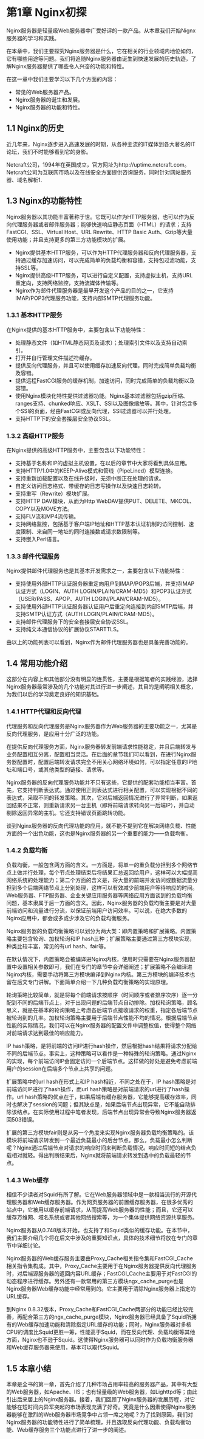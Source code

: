# 第1章 Nginx初探

Nginx服务器是轻量级Web服务器中广受好评的一款产品。从本章我们开始Nignx服务器的学习和实践。

在本章中，我们主要探究Nginx服务器是什么，它在相关的行业领域内地位如何，它有哪些用途等问题。我们将追随Nginx服务器由诞生到快速发展的历史轨迹，了解Nginx服务器提供了哪些令人兴奋的功能和特性。

在这一章中我们主要学习以下几个方面的内容：

* 常见的Web服务器产品。
* Nginx服务器的诞生和发展。
* Nginx服务器的功能和特性。

## 1.1 Nginx的历史

近几年来，Nginx逐步进入高速发展的时期，从各种主流的IT媒体到各大著名的IT论坛，我们不时能够看到它的身影。

Netcraft公司，1994年在英国成立，官方网址为http://uptime.netcraft.com。Netcraft公司为互联网市场以及在线安全方面提供咨询服务，同时针对网站服务器、域名解析1.

## 1.3 Nginx的功能特性

Nginx服务器以其功能丰富著称于世。它既可以作为HTTP服务器，也可以作为反向代理服务器或者邮件服务器；能够快速响应静态页面（HTML）的请求；支持FastCGI、SSL、Virtual Host、URL Rewrite、HTTP Basic Auth、Gzip等大量使用功能；并且支持更多的第三方功能模块的扩展。

* Nginx提供基本HTTP服务，可以作为HTTP代理服务器和反向代理服务器，支持通过缓存加速访问，可以完成简单的负载均衡和容错，支持包过滤功能，支持SSL等。
* Nginx提供高级HTTP服务，可以进行自定义配置，支持虚拟主机，支持URL重定向，支持网络监控，支持流媒体传输等。
* Nginx作为邮件代理服务器是最早开发这个产品的目的之一，它支持IMAP/POP3代理服务功能，支持内部SMTP代理服务功能。

### 1.3.1 基本HTTP服务

在Nginx提供的基本HTTP服务中，主要包含以下功能特性：

* 处理静态文件（如HTML静态网页及请求）；处理索引文件以及支持自动索引。
* 打开并自行管理文件描述符缓存。
* 提供反向代理服务，并且可以使用缓存加速反向代理，同时完成简单负载均衡及容错。
* 提供远程FastCGI服务的缓存机制，加速访问，同时完成简单的负载均衡以及容错。
* 使用Nginx模块化特性提供过滤器功能。Nginx基本过滤器包括gzip压缩、ranges支持、chunked响应、XSLT、SSI以及图像缩放等。其中，针对包含多个SSI的页面，经由FastCGI或反向代理，SSI过滤器可以并行处理。
* 支持HTTP下的安全套接层安全协议SSL。

### 1.3.2 高级HTTP服务

在Nginx提供的高级HTTP服务中，主要包含以下功能特性：

* 支持基于名称和IP的虚拟主机设置，在以后的章节中大家将看到具体应用。
* 支持HTTP/1.0中的KEEP-Alive模式和管线（PipeLined）模型连接。
* 支持重新加载配置以及在线升级时，无须中断正在处理的请求。
* 自定义访问日志格式、带缓存的日志写操作以及快速日志轮转。
* 支持重写（Rewrite）模块扩展。
* 支持HTTP DAV模块，从而为Http WebDAV提供PUT、DELETE、MKCOL、COPY以及MOVE方法。
* 支持FLV流和MP4流传输。
* 支持网络监控，包括基于客户端IP地址和HTTP基本认证机制的访问控制、速度限制、来自同一地址的同时连接数或请求数限制等。
* 支持嵌入Perl语言。

### 1.3.3 邮件代理服务

Nginx提供邮件代理服务也是其基本开发需求之一，主要包含以下功能特性：

* 支持使用外部HTTP认证服务器重定向用户到IMAP/POP3后端，并支持IMAP认证方式（LOGIN、AUTH LOGIN/PLAIN/CRAM-MD5）和POP3认证方式（USER/PASS、APOP、AUTH LOGIN/PLAN/CRAM-MD5）。
* 支持使用外部HTTP认证服务器认证用户后重定向连接到内部SMTP后端，并支持SMTP认证方式（AUTH LOGIN/PLAIN/CRAM-MD5）。
* 支持邮件代理服务下的安全套接层安全协议SSL。
* 支持纯文本通信协议的扩展协议STARTTLS。

由以上的功能列表可以看到，Nginx作为邮件代理服务器也是具备完善功能的。

## 1.4 常用功能介绍

这部分在内容上和其他部分没有明显的连贯性，主要是根据笔者的实践经验，选择Nginx服务器最常涉及的几个功能对其进行进一步阐述，其目的是阐明相关概念，为我们以后的学习奠定良好的知识基础。

### 1.4.1 HTTP代理和反向代理

代理服务和反向代理服务是Nginx服务器作为Web服务器的主要功能之一，尤其是反向代理服务，是应用十分广泛的功能。

在提供反向代理服务方面，Nginx服务器转发前端请求性能稳定，并且后端转发与业务配置相互分离，配置相当灵活。在后面的章节我们可以看到，在进行Nginx服务器配置时，配置后端转发请求完全不用关心网络环境如何，可以指定任意的IP地址和端口号，或其他类型的链接、请求等。

Nginx服务器的反向代理服务功能并不只有这些，它提供的配套功能相当丰富。首先，它支持判断表达式。通过使用正则表达式进行相关配置，可以实现根据不同的表达式，采取不同的转发策略。其次，它对后端返回情况进行了异常判断，如果返回结果不正常，则重新请求另一台主机（即将前端请求转向另一后端IP），并自动剔除返回异常的主机。它还支持错误页面跳转功能。

谈到Nginx服务器的反向代理功能的应用，就不能不提到它在解决网络负载、性能方面的一个出色功能，这也是Nginx服务器的另一个重要的能力——负载均衡。

### 1.4.2 负载均衡

负载均衡，一般包含两方面的含义。一方面是，将单一的重负载分担到多个网络节点上做并行处理，每个节点处理结束后将结果汇总返回给用户，这样可以大幅提高网络系统的处理能力；第二个方面的含义是，将大量的前端并发访问或数据流量分担到多个后端网络节点上分别处理，这样可以有效减少前端用户等待响应的时间。Web服务器、FTP服务器、企业关键应用服务器等网络应用方面谈到的负载均衡问题，基本隶属于后一方面的含义。因此，Nginx服务器的负载均衡主要是对大量前端访问和流量进行分流，以保证前端用户访问效率。可以说，在绝大多数的Nginx应用中，都会或多或少涉及它的负载均衡服务。

Nginx服务器的负载均衡策略可以划分为两大类：即内置策略和扩展策略。内置策略主要包含轮询、加权轮询和IP hash三种；扩展策略主要通过第三方模块实现，种类比较丰富，常见的有url hash、fair等。

在默认情况下，内置策略会被编译进Nginx内核，使用时只需要在Nginx服务器配置中设置相关参数即可，我们在专门的章节中会详细阐述；扩展策略不会编译进Nginx内核，需要手动将第三方模块编译到Nginx内核。第三方模块的编译技术也留在后文专门讲解。下面简单介绍一下几种负载均衡策略的实现原理。

轮询策略比较简单，就是将每个前端请求按顺序（时间顺序或者排序次序）逐一分配到不同的后端节点上，对于出现问题的后端节点自动排除。加权轮询策略，顾名思义，就是在基本的轮询策略上考虑各后端节点接收请求的权重，指定各后端节点被轮询到的几率。加权轮询策略主要用于后端节点性能不均的情况。根据后端节点性能的实际情况，我们可以在Nginx服务器的配置文件中调整权值，使得整个网络对前端请求达到最佳的响应能力。

IP hash策略，是将前端的访问IP进行hash操作，然后根据hash结果将请求分配给不同的后端节点。事实上，这种策略可以看作是一种特殊的轮询策略。通过Nginx的实现，每个前端访问IP会固定访问一个后端节点。这样做的好处是避免考虑前端用户的session在后端多个节点上共享的问题。

扩展策略中的url hash在形式上和IP hash相近，不同之处在于，IP hash策略是对前端访问IP进行了hash操作，而url hash策略是对前端请求的url进行了hash操作。url hash策略的优点在于，如果后端有缓存服务器，它能够提高缓存效率，同时也解决了session的问题；但其缺点是，如果后端节点出现异常，它不能自动排除该结点。在实际使用过程中笔者发现，后端节点出现异常会导致Nginx服务器返回503错误。

扩展的第三方模块fair则是从另一个角度来实现Nginx服务器负载均衡策略的。该模块将前端请求转发到一个最近负载最小的后台节点。那么，负载最小怎么判断呢？Nginx通过后端节点对请求的响应时间来判断负载情况。响应时间短的结点负载相对就轻。得出判断结果后，Nginx就将前端请求转发到选中的负载最轻的节点。

### 1.4.3 Web缓存

相信不少读者对Squid有所了解。它在Web服务器领域中是一款相当流行的开源代理服务器和Web缓存服务器。作为网页服务器的前置缓存服务器，在很多优秀的站点中，它被用以缓存前端请求，从而提高Web服务器的性能；而且，它还可以缓存万维网、域名系统或者其他网络搜索等，为一个集体提供网络资源共享服务。

Nginx服务器从0.748版本开始，也支持了和Squid类似的缓存功能。在本节中，我们主要介绍几个将在后文中涉及的重要知识点，具体的技术细节将放在专门的章节中详细讨论。

Nginx服务器的Web缓存服务主要由Proxy_Cache相关指令集和FastCGI_Cache相关指令集构成。其中，Proxy_Cache主要用于在Nginx服务器提供反向代理服务时，对后端源服务器的返回内容URL缓存；FastCGI_Cache主要用于对FastCGI的动态程序进行缓存。另外还有一款常用的第三方模块ngx_cache_purge也是Nginx服务器Web缓存功能中经常用到的。它主要用于清除Nginx服务器上指定的URL缓存。

到Nginx 0.8.32版本，Proxy_Cache和FastCGI_Cache两部分的功能已经比较完善，再配合第三方的ngx_cache_purge模块，Nginx服务器已经具备了Squid所拥有的Web缓存加速功能和清除指定URL缓存的功能；同时，Nginx服务器对多核CPU的调度比Squid更胜一筹，性能高于Squid，而在反向代理、负载均衡等其他方面，Nginx也不逊于Squid。这使得Nginx服务器可以同时作为负载均衡服务器和Web缓存服务器来使用，基本可以取代Squid。

## 1.5 本章小结

本章是全书的第一章，首先介绍了几种市场占用率较高的服务器产品，其中有大型的Web服务器，如Apache、IIS；也有轻量级的Web服务器，如Lighttpd等；由此引出后来居上的Nginx服务器。接着，我们回顾了Nginx服务器的发展历程，对它能够在短时间内异军突起的市场表现充满了好奇。究竟是什么因素使得Nginx服务器能够在激烈的Web服务器市场竞争中占领一席之地呢？为了找到原因，我们对Nginx服务器的功能特性进行了简单梳理，并且选取反向代理功能、负载均衡功能、Web缓存服务三个功能点进行了进一步的阐述。

